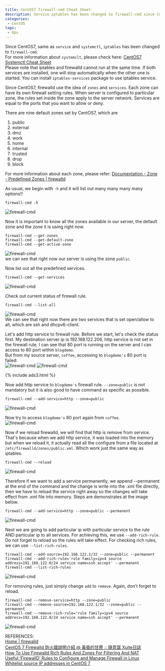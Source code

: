 ```yaml
---
title: CentOS7 firewall-cmd Cheat Sheet
description: Service iptables has been changed to firewall-cmd since CentOS7, this post demonstrates some usage of the command firewall-cmd.
categories:
 - CentOS
tags:
 - Ops
---
```


Since CentOS7, same as `service` and `systemctl`, `iptables` has been changed to `firewall-cmd`.  
For more information about `systemclt`, please check here: [CentOS7 Systemctl Cheat Sheet](https://www.bulafish.com/centos/2018/04/27/centos7-systemctl-cheat-sheet/)  
Please note that iptables and firewalld cannot run at the same time.  If both services are installed, one will stop automatically when the other one is started.  You can install `iptables-services` package to use iptables service.

Since CentOS7, firewalld use the idea of `zones` and `services`.  Each zone can have its own  firewall setting rules.  When server is configured to particular zone, the rules set inside the zone apply to the server network.  Services are equal to the ports that you want to allow or deny.

There are nine default zones set by CentOS7, which are
1. public
2. external
3. dmz
4. work
5. home
6. internal
7. trusted
8. drop
9. block

For more information about each zone, please refer: [Documentation - Zone - Predefined Zones \| firewalld](http://www.firewalld.org/documentation/zone/predefined-zones.html)

As usual, we begin with `-h` and it will list out many many many many options!!
```
firewall-cmd -h
```
![firewall-cmd](/assets/images/2018042710.png)

Now it is important to know all the zones available in our server, the default zone and the zone it is using right now.
```
firewall-cmd --get-zones
firewall-cmd --get-default-zone
firewall-cmd --get-active-zone
```
![firewall-cmd](/assets/images/2018042711.png)  
we can see that right now our server is using the zone `public`.

Now list out all the predefined services.
```
firewall-cmd --get-services
```
![firewall-cmd](/assets/images/2018042712.png)

Check out current status of firewall rule.
```
firewall-cmd --list-all
```
![firewall-cmd](/assets/images/2018042721.png)  
We can see that right now there are two services that is set open/allow to all, which are ssh and dhcpv6-client.

Let's add http service to firewall rule.  Before we start, let's check the status first.  My destination server ip is 192.168.122.206, http service is not set in the firewall rule, I can see that 80 port is running on the server and I can access to 80 port within `blogdemo`.  
But from my source server, `coffee`, accessing to `blogdemo's` 80 port is failed.  
![firewall-cmd](/assets/images/2018042713.png)
![firewall-cmd](/assets/images/2018042714.png)

{% include ads3.html %}

Now add http service to `blogdemo's` firewall rule. `--zone=public` is not mandatory but it is also good to have command as specific as possible.
```
firewall-cmd --add-service=http --zone=public
```
![firewall-cmd](/assets/images/2018042715.png)

Now try to access `blogdemo's` 80 port again from `coffee`.  
![firewall-cmd](/assets/images/2018042716.png)

Now if we reload firewalld, we will find that http is remove from service.  That's because when we add http service, it was loaded into the memory but when we reload it, it actually read all the configure from a file located at `/etc/firewalld/zones/public.xml`.  Which work just the same way as iptables.
```
firewall-cmd --reload
```
![firewall-cmd](/assets/images/2018042717.png)

Therefore if we want to add a service permanently, we append --permanent at the end of the command and the change is write into the .xml file directly, then we have to reload the service right away so the changes will take effect from .xml file into memory.  Steps are demonstrates at the image below.
```
firewall-cmd --add-service=http --zone=public --permanent
```
![firewall-cmd](/assets/images/2018042718.png)

Next we are going to add particular ip with particular service to the rule AND particular ip to all services.  For achieving this, we use `--add-rich-rule`.  Do not forget to reload so the rules will take effect.  For checking rich rules, we can use `--list-rich-rules`.
```
firewall-cmd --add-source=192.168.122.1/32 --zone=public --permanent
firewall-cmd --add-rich-rule='rule family=ipv4 source address=192.168.122.0/24 service name=ssh accept' --permanent
firewall-cmd --list-rich-rules
```
![firewall-cmd](/assets/images/2018042719.png)

For removing rules, just simply change `add` to `remove`.  Again, don't forget to reload.
```
firewall-cmd --remove-service=http --zone=public
firewall-cmd --remove-source=192.168.122.1/32 --zone=public --permanent
firewall-cmd --remove-rich-rule='rule family=ipv4 source address=192.168.122.0/24 service name=ssh accept' --permanent
```
![firewall-cmd](/assets/images/2018042720.png)

REFERENCES:  
[Home | firewalld](http://www.firewalld.org/)  
[CentOS 7 Firewalld 防火牆說明介紹 @ 黃昏的甘蔗 :: 隨意窩 Xuite日誌](http://blog.xuite.net/tolarku/blog/363801991-CentOS+7+Firewalld+%E9%98%B2%E7%81%AB%E7%89%86%E8%AA%AA%E6%98%8E%E4%BB%8B%E7%B4%B9)  
[How To Use Firewalld Rich Rules And Zones For Filtering And NAT](https://www.rootusers.com/how-to-use-firewalld-rich-rules-and-zones-for-filtering-and-nat/)  
[Useful ‘FirewallD’ Rules to Configure and Manage Firewall in Linux](https://www.tecmint.com/firewalld-rules-for-centos-7/2/)  
[Whitelist source IP addresses in CentOS 7](https://unix.stackexchange.com/questions/159873/whitelist-source-ip-addresses-in-centos-7?utm_medium=organic&utm_source=google_rich_qa&utm_campaign=google_rich_qa)

